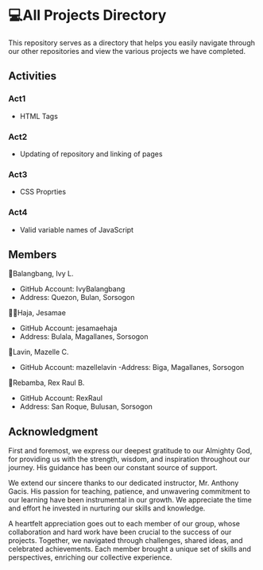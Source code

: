 
# 💻All Projects Directory

This repository serves as a directory that helps you easily navigate through our other repositories and view the various projects we have completed.

## Activities
### Act1
- HTML Tags
### Act2
- Updating of repository and linking of pages
### Act3
- CSS Proprties
### Act4
- Valid variable names of JavaScript

## Members
👩Balangbang, Ivy L. 
- GitHub Account: IvyBalangbang
- Address: Quezon, Bulan, Sorsogon

👩‍🦰Haja, Jesamae
- GitHub Account: jesamaehaja
- Address: Bulala, Magallanes, Sorsogon

👸Lavin, Mazelle C.
- GitHub Account: mazellelavin
-Address: Biga, Magallanes, Sorsogon

👦Rebamba, Rex Raul B.
- GitHub Account: RexRaul
- Address: San Roque, Bulusan, Sorsogon

## Acknowledgment

First and foremost, we express our deepest gratitude to our Almighty God, for providing us with the strength, wisdom, and inspiration throughout our journey. His guidance has been our constant source of support.

We extend our sincere thanks to our dedicated instructor, Mr. Anthony Gacis. His passion for teaching, patience, and unwavering commitment to our learning have been instrumental in our growth. We appreciate the time and effort he invested in nurturing our skills and knowledge.

A heartfelt appreciation goes out to each member of our group, whose collaboration and hard work have been crucial to the success of our projects. Together, we navigated through challenges, shared ideas, and celebrated achievements. Each member brought a unique set of skills and perspectives, enriching our collective experience.